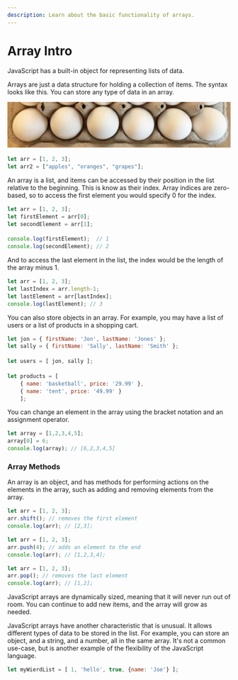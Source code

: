 ```yaml
---
description: Learn about the basic functionality of arrays.
---
```


# Array Intro

JavaScript has a built-in object for representing lists of data. 

Arrays are just a data structure for holding a collection of items. The syntax looks like this. You can store any type of data in an array.

![](../.gitbook/assets/image%20%28369%29.png)

```javascript
let arr = [1, 2, 3];
let arr2 = ["apples", "oranges", "grapes"];
```

An array is a list, and items can be accessed by their position in the list relative to the beginning. This is know as their index. Array indices are zero-based, so to access the first element you would specify 0 for the index.

```javascript
let arr = [1, 2, 3];
let firstElement = arr[0];
let secondElement = arr[1];

console.log(firstElement);  // 1
console.log(secondElement); // 2
```

And to access the last element in the list, the index would be the length of the array minus 1.

```javascript
let arr = [1, 2, 3];
let lastIndex = arr.length-1;
let lastElement = arr[lastIndex];
console.log(lastElement); // 3
```

You can also store objects in an array.  For example, you may have a list of users or a list of products in a shopping cart. 

```javascript
let jon = { firstName: 'Jon', lastName: 'Jones' };
let sally = { firstName: 'Sally', lastName: 'Smith' };

let users = [ jon, sally ];
        
let products = [
    { name: 'basketball', price: '29.99' },
    { name: 'tent', price: '49.99' }
    ];
```

You can change an element in the array using the bracket notation and an assignment operator.

```javascript
let array = [1,2,3,4,5];
array[0] = 6;
console.log(array); // [6,2,3,4,5]
```

### Array Methods

An array is an object, and has methods for performing actions on the elements in the array, such as adding and removing elements from the array.

```javascript
let arr = [1, 2, 3];
arr.shift(); // removes the first element
console.log(arr); // [2,3];
```

```javascript
let arr = [1, 2, 3];
arr.push(4); // adds an element to the end
console.log(arr); // [1,2,3,4];
```

```javascript
let arr = [1, 2, 3];
arr.pop(); // removes the last element
console.log(arr); // [1,2];
```

JavaScript arrays are dynamically sized, meaning that it will never run out of room. You can continue to add new items, and the array will grow as needed.

JavaScript arrays have another characteristic that is unusual. It allows different types of data to be stored in the list. For example, you can store an object, and a string, and a number, all in the same array. It's not a common use-case, but is another example of the flexibility of the JavaScript language.

```javascript
let myWierdList = [ 1, 'hello', true, {name: 'Joe'} ];
```

